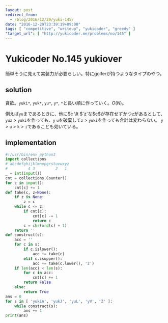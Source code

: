 ```yaml
---
layout: post
redirect_from:
  - /blog/2016/12/29/yuki-145/
date: "2016-12-29T23:39:19+09:00"
tags: [ "competitive", "writeup", "yukicoder", "greedy" ]
"target_url": [ "http://yukicoder.me/problems/no/145" ]
---
```


# Yukicoder No.145 yukiover

簡単そうに見えて実装力が必要らしい。特にgolferが持つようなタイプのやつ。

## solution

貪欲。`yuki*`, `yuk*`, `yu*`, `y*`, `*`と長い順に作っていく。$O(N)$。

例えば`yu`まであるときに、他に$c \lt $`z`な$c$が存在せずかつ`z`があるとして、`yuz` $\gt$ `yuki`を作っても、`y` `u`を破棄して`z` $\gt$ `yuki`を作っても合計は変わらない。
`y` $\gt$ `u` $\gt$ `k` $\gt$ `i`であることも効いている。

## implementation

``` python
#!/usr/bin/env python3
import collections
# abcdefghijklmnopqrstuvwxyz
#         4 3         2   1
_ = int(input())
cnt = collections.Counter()
for c in input():
    cnt[c] += 1
def take(c, z=None):
    if z is None:
        z = c
    while c <= z:
        if cnt[c]:
            cnt[c] -= 1
            return c
        c = chr(ord(c) + 1)
    return ''
def construct(s):
    acc = ''
    for c in s:
        if c.islower():
            acc += take(c)
        elif c.isupper():
            acc += take(c.lower(), 'z')
    if len(acc) < len(s):
        for c in acc:
            cnt[c] += 1
        return False
    else:
        return True
ans = 0
for s in [ 'yukiA', 'yukJ', 'yuL', 'yV', 'Z' ]:
    while construct(s):
        ans += 1
print(ans)
```
